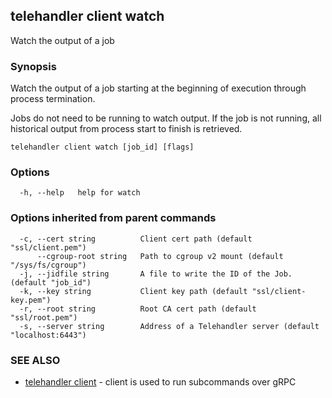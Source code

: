 ## telehandler client watch

Watch the output of a job

### Synopsis

Watch the output of a job starting at the beginning of execution through process termination.
	
Jobs do not need to be running to watch output.
If the job is not running, all historical output from process start to finish is retrieved.

```
telehandler client watch [job_id] [flags]
```

### Options

```
  -h, --help   help for watch
```

### Options inherited from parent commands

```
  -c, --cert string          Client cert path (default "ssl/client.pem")
      --cgroup-root string   Path to cgroup v2 mount (default "/sys/fs/cgroup")
  -j, --jidfile string       A file to write the ID of the Job. (default "job_id")
  -k, --key string           Client key path (default "ssl/client-key.pem")
  -r, --root string          Root CA cert path (default "ssl/root.pem")
  -s, --server string        Address of a Telehandler server (default "localhost:6443")
```

### SEE ALSO

* [telehandler client](telehandler_client.md)	 - client is used to run subcommands over gRPC

